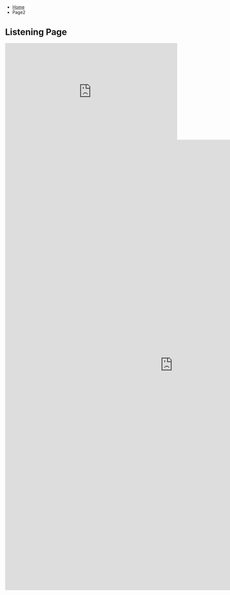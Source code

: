 


<ul class="breadcrumb">
  <li><a href="index.html">Home</a></li>
  <li>Page2</li>
</ul>
<h1>Listening Page</h1>

<iframe width="560" height="315" src="https://www.youtube.com/embed/V1bFr2SWP1I" frameborder="0" allowfullscreen></iframe>

<iframe src="https://h5p.org/h5p/embed/136141" width="1090" height="1468" frameborder="0" allowfullscreen="allowfullscreen"></iframe><script src="https://h5p.org/sites/all/modules/h5p/library/js/h5p-resizer.js" charset="UTF-8"></script>


